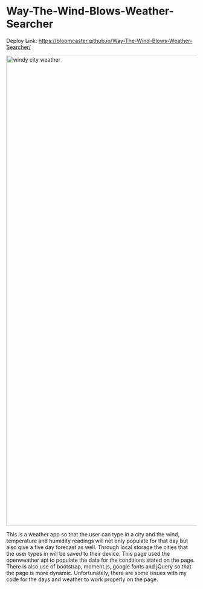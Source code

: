 # Way-The-Wind-Blows-Weather-Searcher
                 
 Deploy Link: https://bloomcaster.github.io/Way-The-Wind-Blows-Weather-Searcher/

<img width="1244" alt="windy city weather" src="https://user-images.githubusercontent.com/108914519/192434788-47d43328-a7ea-4cb6-8b0c-9b8ba747ac42.png">


This is a weather app so that the user can type in a city and the wind, temperature and humidity readings will not only populate for that day but also give a five day forecast as well. Through local storage the cities that the user types in will be saved to their device. This page used the openweather api to populate the data for the conditions stated on the page. There is also use of bootstrap, moment.js, google fonts and jQuery so that the page is more dynamic. Unfortunately, there are some issues with my code for the days and weather to work properly on the page.
